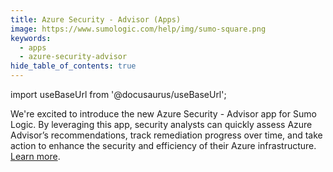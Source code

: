 ```yaml
---
title: Azure Security - Advisor (Apps)
image: https://www.sumologic.com/help/img/sumo-square.png
keywords:
  - apps
  - azure-security-advisor
hide_table_of_contents: true    
---
```


import useBaseUrl from '@docusaurus/useBaseUrl';


We're excited to introduce the new Azure Security - Advisor app for Sumo Logic. By leveraging this app, security analysts can quickly assess Azure Advisor’s recommendations, track remediation progress over time, and take action to enhance the security and efficiency of their Azure infrastructure. [Learn more](/docs/integrations/microsoft-azure/azure-security-advisor/).